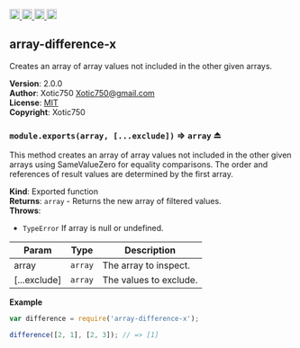 <a href="https://travis-ci.org/Xotic750/array-difference-x"
   title="Travis status">
<img
   src="https://travis-ci.org/Xotic750/array-difference-x.svg?branch=master"
   alt="Travis status" height="18"/>
</a>
<a href="https://david-dm.org/Xotic750/array-difference-x"
   title="Dependency status">
<img src="https://david-dm.org/Xotic750/array-difference-x.svg"
   alt="Dependency status" height="18"/>
</a>
<a href="https://david-dm.org/Xotic750/array-difference-x#info=devDependencies"
   title="devDependency status">
<img src="https://david-dm.org/Xotic750/array-difference-x/dev-status.svg"
   alt="devDependency status" height="18"/>
</a>
<a href="https://badge.fury.io/js/array-difference-x" title="npm version">
<img src="https://badge.fury.io/js/array-difference-x.svg"
   alt="npm version" height="18"/>
</a>
<a name="module_array-difference-x"></a>

## array-difference-x
Creates an array of array values not included in the other given arrays.

**Version**: 2.0.0  
**Author**: Xotic750 <Xotic750@gmail.com>  
**License**: [MIT](&lt;https://opensource.org/licenses/MIT&gt;)  
**Copyright**: Xotic750  
<a name="exp_module_array-difference-x--module.exports"></a>

### `module.exports(array, [...exclude])` ⇒ <code>array</code> ⏏
This method creates an array of array values not included in the other given
arrays using SameValueZero for equality comparisons. The order and references
of result values are determined by the first array.

**Kind**: Exported function  
**Returns**: <code>array</code> - Returns the new array of filtered values.  
**Throws**:

- <code>TypeError</code> If array is null or undefined.


| Param | Type | Description |
| --- | --- | --- |
| array | <code>array</code> | The array to inspect. |
| [...exclude] | <code>array</code> | The values to exclude. |

**Example**  
```js
var difference = require('array-difference-x');

difference([2, 1], [2, 3]); // => [1]
```

